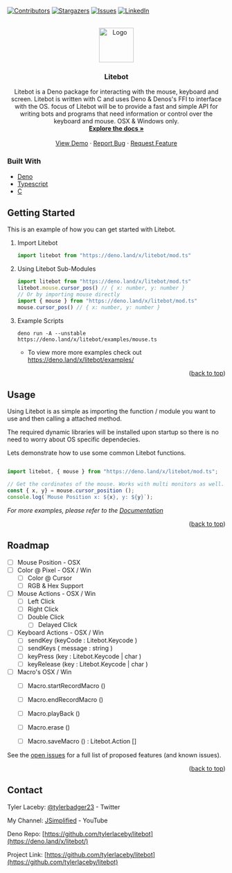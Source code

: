 <div id="top"></div>


[![Contributors][contributors-shield]][contributors-url]
[![Stargazers][stars-shield]][stars-url]
[![Issues][issues-shield]][issues-url]
[![LinkedIn][linkedin-shield]][linkedin-url]



<!-- PROJECT LOGO -->
<br />
<div align="center">
  <a href="https://github.com/tylerlaceby/litebot">
    <img src="images/logo.png" alt="Logo" width="80" height="80">
  </a>

<h3 align="center">Litebot</h3>

  <p align="center">
    Litebot is a Deno package for interacting with the mouse, keyboard and screen. Litebot is written with C and uses Deno & Denos's FFI to interface with the OS.
    focus of Litebot will be to provide a fast and simple API for writing bots and programs that need
    information or control over the keyboard and mouse. OSX & Windows only.
    <br />
    <a href="https://doc.deno.land/https://deno.land/x/litebot/mod.ts"><strong>Explore the docs »</strong></a>
    <br />
    <br />
    <a href="https://github.com/tylerlaceby/litebot">View Demo</a>
    ·
    <a href="https://github.com/tylerlaceby/litebot/issues">Report Bug</a>
    ·
    <a href="https://github.com/tylerlaceby/litebot/issues">Request Feature</a>
  </p>
</div>


### Built With

* [Deno](https://deno.land/)
* [Typescript](https://www.typescriptlang.org/)
* [C](https://en.wikipedia.org/wiki/C_(programming_language))


<!-- GETTING STARTED -->
## Getting Started

This is an example of how you can get started with Litebot.



1. Import Litebot
   ```ts
   import litebot from "https://deno.land/x/litebot/mod.ts"
   ```

2. Using Litebot Sub-Modules
   ```ts
   import litebot from "https://deno.land/x/litebot/mod.ts"
   litebot.mouse.cursor_pos() // { x: number, y: number }
   // Or by importing mouse directly
   import { mouse } from "https://deno.land/x/litebot/mod.ts"
   mouse.cursor_pos() // { x: number, y: number }
   ```
3. Example Scripts
   ```
   deno run -A --unstable https://deno.land/x/litebot/examples/mouse.ts
   ```
   * To view more more examples check out https://deno.land/x/litebot/examples/

<p align="right">(<a href="#top">back to top</a>)</p>



<!-- USAGE EXAMPLES -->
## Usage

Using Litebot is as simple as importing the function / module you want to use and then calling a attached method. 

The required dynamic libraries will be installed upon startup so there is no need to worry about OS specific dependecies.

Lets demonstrate how to use some common Litebot functions.

```ts

import litebot, { mouse } from "https://deno.land/x/litebot/mod.ts";

// Get the cordinates of the mouse. Works with multi monitors as well.
const { x, y} = mouse.cursor_position ();
console.log(`Mouse Position x: ${x}, y: ${y}`);


```

_For more examples, please refer to the [Documentation](https://doc.deno.land/https://deno.land/x/litebot/mod.ts)_

<p align="right">(<a href="#top">back to top</a>)</p>



<!-- ROADMAP -->
## Roadmap

- [ ] Mouse Position - OSX 
- [ ] Color @ Pixel - OSX / Win
    - [ ] Color @ Cursor
    - [ ] RGB & Hex Support
- [ ] Mouse Actions - OSX / Win
    - [ ] Left Click
    - [ ] Right Click
    - [ ] Double Click
        - [ ] Delayed Click

- [ ] Keyboard Actions - OSX / Win
    - [ ] sendKey (keyCode : Litebot.Keycode ) 
    - [ ] sendKeys ( message : string )
    - [ ] keyPress (key : Litebot.Keycode | char )
    - [ ] keyRelease (key : Litebot.Keycode | char )
- [ ] Macro's  OSX / Win
    - [ ] Macro.startRecordMacro () 
    - [ ] Macro.endRecordMacro () 
    - [ ] Macro.playBack ()
    - [ ] Macro.erase () 
    - [ ] Macro.saveMacro () : Litebot.Action []


See the [open issues](https://github.com/tylerlaceby/litebot/issues) for a full list of proposed features (and known issues).

<p align="right">(<a href="#top">back to top</a>)</p>





<!-- CONTACT -->
## Contact

Tyler Laceby: [@tylerbadger23](https://twitter.com/tylerbadger23) - Twitter

My Channel: [JSimplified](https://www.youtube.com/c/JSimplified) - YouTube

Deno Repo: [https://github.com/tylerlaceby/litebot](https://deno.land/x/litebot/)

Project Link: [https://github.com/tylerlaceby/litebot](https://github.com/tylerlaceby/litebot)




<!-- MARKDOWN LINKS & IMAGES -->
<!-- https://www.markdownguide.org/basic-syntax/#reference-style-links -->
[contributors-shield]: https://img.shields.io/github/contributors/tylerlaceby/litebot.svg?style=for-the-badge
[contributors-url]: https://github.com/tylerlaceby/litebot/graphs/contributors
[forks-shield]: https://img.shields.io/github/forks/tylerlaceby/litebot.svg?style=for-the-badge
[forks-url]: https://github.com/tylerlaceby/litebot/network/members
[stars-shield]: https://img.shields.io/github/stars/tylerlaceby/litebot.svg?style=for-the-badge
[stars-url]: https://github.com/tylerlaceby/litebot/stargazers
[issues-shield]: https://img.shields.io/github/issues/tylerlaceby/litebot.svg?style=for-the-badge
[issues-url]: https://github.com/tylerlaceby/litebot/issues
[license-shield]: https://img.shields.io/github/license/tylerlaceby/litebot.svg?style=for-the-badge
[license-url]: https://github.com/tylerlaceby/litebot/blob/master/LICENSE.txt
[linkedin-shield]: https://img.shields.io/badge/-LinkedIn-black.svg?style=for-the-badge&logo=linkedin&colorB=555
[linkedin-url]: https://linkedin.com/in/tyler-laceby-b94b27157
[product-screenshot]: images/screenshot.pngs
